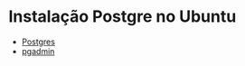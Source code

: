# Instalação Postgre no Ubuntu
- [Postgres](https://computingforgeeks.com/install-postgresql-12-on-ubuntu/)
- [pgadmin](https://computingforgeeks.com/how-to-install-pgadmin-4-on-ubuntu/)
